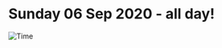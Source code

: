 # Sunday 06 Sep 2020 - all day!
![Time](https://github.com/rich-ctm/today/workflows/Time/badge.svg)
